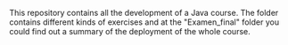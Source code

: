 This repository contains all the development of a Java course. The folder contains different kinds of exercises and at the "Examen_final" folder you could find out a summary of the deployment of the whole course.

